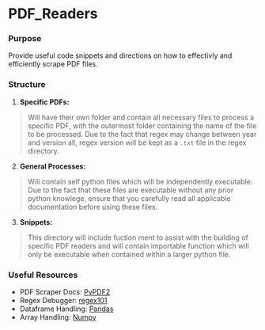 # **PDF_Readers**


### Purpose
Provide useful code snippets and directions on how to effectivly and efficiently scrape PDF files.

### Structure
1. **Specific PDFs:** 
  >  Will have their own folder and contain all necessary files to process a specific PDF, with the outermost folder containing the name of the file to be processed. Due to the fact that regex may change between year and version all, regex version will be kept as a `.txt` file in the regex directory.
2. **General Processes:** 
  >  Will contain self python files which will be independently executable. Due to the fact that these files are executable without any prior python knowlege, ensure that you carefully read all applicable documentation before using these files.
3. **Snippets:** 
  >  This directory will include fuction ment to assist with the building of specific PDF readers and will contain importable function which will only be executable when contained within a larger python file.  

### Useful Resources
- PDF Scraper Docs: [PyPDF2](https://pypi.org/project/PyPDF2/)
- Regex Debugger: [regex101](https://regex101.com/)
- Dataframe Handling: [Pandas](https://pandas.pydata.org/docs/user_guide/index.html#user-guide) 
- Array Handling: [Numpy](https://numpy.org/doc/stable/user/index.html)
